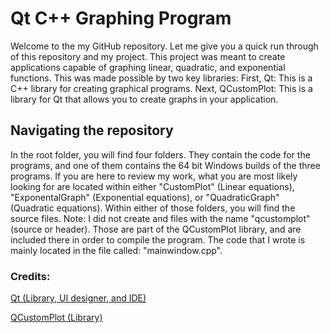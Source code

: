 # Qt C++ Graphing Program
Welcome to the my GitHub repository. Let me give you a quick run through of this repository and my project.
This project was meant to create applications capable of graphing linear, quadratic, and exponential functions. This was made possible by two key libraries:
First, Qt: This is a C++ library for creating graphical programs.
Next, QCustomPlot: This is a library for Qt that allows you to create graphs in your application.

## Navigating the repository
In the root folder, you will find four folders. They contain the code for the programs, and one of them contains the 64 bit Windows
builds of the three programs. If you are here to review my work, what you are most likely looking for are located within either
"CustomPlot" (Linear equations), "ExponentalGraph" (Exponential equations), or "QuadraticGraph" (Quadratic equations). Within either of
those folders, you will find the source files. Note: I did not create and files with the name "qcustomplot" (source or header). Those are part
of the QCustomPlot library, and are included there in order to compile the program. The code that I wrote is mainly located in the file 
called: "mainwindow.cpp".

### Credits: 
[Qt (Library, UI designer, and IDE)](https://www.qt.io/)

[QCustomPlot (Library)](https://www.qcustomplot.com/)
